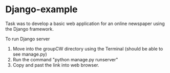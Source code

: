 # Django-example
Task was to develop a basic web application for an online newspaper using the Django framework.


To run Django server
1. Move into the groupCW directory using the Terminal (should be able to see manage.py)
2. Run the command "python manage.py runserver"
3. Copy and past the link into web browser.
